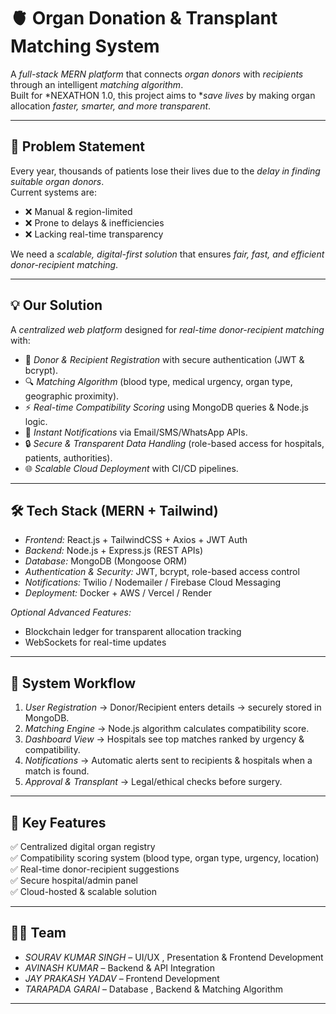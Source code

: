 # 🫀 Organ Donation & Transplant Matching System

A *full-stack MERN platform* that connects *organ donors* with *recipients* through an intelligent *matching algorithm*.  
Built for *NEXATHON 1.0, this project aims to **save lives* by making organ allocation *faster, smarter, and more transparent*.  

---

## 🚨 Problem Statement  

Every year, thousands of patients lose their lives due to the *delay in finding suitable organ donors*.  
Current systems are:  

- ❌ Manual & region-limited  
- ❌ Prone to delays & inefficiencies  
- ❌ Lacking real-time transparency  

We need a *scalable, digital-first solution* that ensures *fair, fast, and efficient donor-recipient matching*.  

---

## 💡 Our Solution  

A *centralized web platform* designed for *real-time donor-recipient matching* with:  

- 📝 *Donor & Recipient Registration* with secure authentication (JWT & bcrypt).  
- 🔍 *Matching Algorithm* (blood type, medical urgency, organ type, geographic proximity).  
- ⚡ *Real-time Compatibility Scoring* using MongoDB queries & Node.js logic.  
- 📢 *Instant Notifications* via Email/SMS/WhatsApp APIs.  
- 🔒 *Secure & Transparent Data Handling* (role-based access for hospitals, patients, authorities).  
- 🌐 *Scalable Cloud Deployment* with CI/CD pipelines.  

---

## 🛠️ Tech Stack (MERN + Tailwind)  

- *Frontend:* React.js + TailwindCSS + Axios + JWT Auth  
- *Backend:* Node.js + Express.js (REST APIs)  
- *Database:* MongoDB (Mongoose ORM)  
- *Authentication & Security:* JWT, bcrypt, role-based access control  
- *Notifications:* Twilio / Nodemailer / Firebase Cloud Messaging  
- *Deployment:* Docker + AWS / Vercel / Render  

*Optional Advanced Features:*  
- Blockchain ledger for transparent allocation tracking  
- WebSockets for real-time updates  

---

## 🔗 System Workflow  

1. *User Registration* → Donor/Recipient enters details → securely stored in MongoDB.  
2. *Matching Engine* → Node.js algorithm calculates compatibility score.  
3. *Dashboard View* → Hospitals see top matches ranked by urgency & compatibility.  
4. *Notifications* → Automatic alerts sent to recipients & hospitals when a match is found.  
5. *Approval & Transplant* → Legal/ethical checks before surgery.  

---

## 🌟 Key Features  

✅ Centralized digital organ registry  
✅ Compatibility scoring system (blood type, organ type, urgency, location)  
✅ Real-time donor-recipient suggestions  
✅ Secure hospital/admin panel  
✅ Cloud-hosted & scalable solution  

---

## 👨‍💻 Team  

- *SOURAV KUMAR SINGH* – UI/UX , Presentation & Frontend Development
- *AVINASH KUMAR* – Backend & API Integration  
- *JAY PRAKASH YADAV* – Frontend Development  
- *TARAPADA GARAI* – Database , Backend & Matching Algorithm 

---

